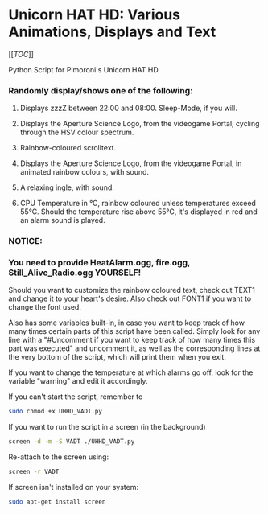 # Unicorn HAT HD: Various Animations, Displays and Text

[[_TOC_]]

Python Script for Pimoroni's Unicorn HAT HD

### Randomly display/shows one of the following:

1. Displays zzzZ between 22:00 and 08:00. Sleep-Mode, if you will.

2. Displays the Aperture Science Logo, from the videogame Portal, cycling through the HSV colour spectrum.

3. Rainbow-coloured scrolltext.

4. Displays the Aperture Science Logo, from the videogame Portal, in animated rainbow colours, with sound.

5. A relaxing ingle, with sound.

6. CPU Temperature in °C, rainbow coloured unless temperatures exceed 55°C. Should the temperature rise above 55°C, it's displayed in red and an alarm sound is played.

### NOTICE:

### You need to provide HeatAlarm.ogg, fire.ogg, Still_Alive_Radio.ogg YOURSELF!


Should you want to customize the rainbow coloured text, check out TEXT1 and change it to your heart's desire. Also check out FONT1 if you want to change the font used.

Also has some variables built-in, in case you want to keep track of how many times certain parts of this script have been called. Simply look for any line with a "#Uncomment if you want to keep track of how many times this part was executed" and uncomment it, as well as the corresponding lines at the very bottom of the script, which will print them when you exit.

If you want to change the temperature at which alarms go off, look for the variable "warning" and edit it accordingly.

If you can't start the script, remember to 
```bash
sudo chmod +x UHHD_VADT.py
``` 

If you want to run the script in a screen (in the background)
```bash
screen -d -m -S VADT ./UHHD_VADT.py
```
Re-attach to the screen using:
```bash
screen -r VADT
```


If screen isn't installed on your system:
```bash
sudo apt-get install screen
```
